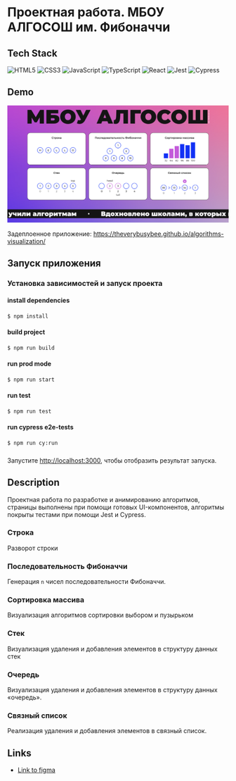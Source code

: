 # Проектная работа. МБОУ АЛГОСОШ им. Фибоначчи

## Tech Stack
![HTML5](https://img.shields.io/badge/-HTML5-black?style=flat-square&logo=html5&logoColor=white)
![CSS3](https://img.shields.io/badge/-CSS3-black?style=flat-square&logo=css3)
![JavaScript](https://img.shields.io/badge/-JavaScript-black?style=flat-square&logo=javascript)
![TypeScript](https://img.shields.io/badge/-TypeScript-black?style=flat-square&logo=typescript)
![React](https://img.shields.io/badge/React-20232A?style=for-the-badge&logo=react&logoColor=61DAFB)
![Jest](https://img.shields.io/badge/Jest-955251)
![Cypress](https://img.shields.io/badge/Cypress-green)

## Demo

![Alt text](./src/images/demo.png "demo")

Задеплоенное приложение: https://theverybusybee.github.io/algorithms-visualization/

## Запуск приложения

### Установка зависимостей и запуск проекта

#### install dependencies
```bash
$ npm install
```

#### build project
```bash
$ npm run build
```

#### run prod mode
```bash
$ npm run start
```

#### run test
```bash
$ npm run test
```

#### run cypress e2e-tests
```bash
$ npm run cy:run
```

###
Запустите [http://localhost:3000](http://localhost:3000), чтобы отобразить результат запуска.

## Description

Проектная работа по разработке и анимированию алгоритмов, страницы выполнены при помощи готовых UI-компонентов, алгоритмы покрыты тестами при помощи Jest и Сypress.

### Строка

Разворот строки

### Последовательность Фибоначчи

Генерация `n` чисел последовательности Фибоначчи. 

### Сортировка массива

Визуализация алгоритмов сортировки выбором и пузырьком

### Стек

Визуализация удаления и добавления элементов в структуру данных стек

### Очередь

Визуализация удаления и добавления элементов в структуру данных «очередь».

### Связный список

Реализация удаления и добавления элементов в связный список. 

## Links
* [Link to figma](https://www.figma.com/file/RIkypcTQN5d37g7RRTFid0/Algososh_external_link?type=design&node-id=0%3A1&mode=design&t=MoD0Zb4fiUt9c2ra-1)
